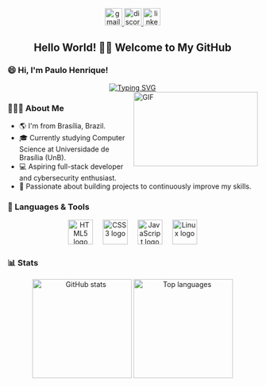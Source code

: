 <div align="center">
  <a href="mailto:paulohpr.comercial@gmail.com" target="_blank">
    <img src="https://img.shields.io/static/v1?message=Gmail&logo=gmail&label=&color=D14836&logoColor=white&labelColor=&style=for-the-badge" height="35" alt="gmail logo" />
  </a>
  
  <a href="https://discord.com/users/1087450730887118878" target="_blank">
    <img src="https://img.shields.io/static/v1?message=Discord&logo=discord&label=&color=7289DA&logoColor=white&labelColor=&style=for-the-badge" height="35" alt="discord logo" />
  </a>
  
  <a href="https://www.linkedin.com/in/paulo-henrique-445520379" target="_blank">
    <img src="https://img.shields.io/static/v1?message=LinkedIn&logo=linkedin&label=&color=0077B5&logoColor=white&labelColor=&style=for-the-badge" height="35" alt="linkedin logo" />
  </a>
</div>

<h2 align="center">Hello World! 👋🏾 Welcome to My GitHub</h2>

### <p align="left">😄 Hi, I'm Paulo Henrique!</p>


<div align="center">
  <a href="https://git.io/typing-svg"><img src="https://readme-typing-svg.demolab.com?font=Fira+Code&weight=600&size=25&pause=1000&color=FFF000&background=FF56FF00&center=true&width=435&lines=Aspiring+Full-Stack+Developer+" alt="Typing SVG" /></a>
<a target="_blank"></div>

  <img align="right" height="150" width="250" alt="GIF" src="https://i.pinimg.com/originals/e1/d4/c7/e1d4c7ddfa20bbfdd77b564e548a4c3c.gif">
</a>

### 👨🏾‍💻 About Me

- 🌎 I'm from Brasília, Brazil.  
- 🎓 Currently studying Computer Science at Universidade de Brasília (UnB).  
- 💻 Aspiring full-stack developer and cybersecurity enthusiast.  
- 🚀 Passionate about building projects to continuously improve my skills.

### 🧰 Languages & Tools

<div align="center">
  <img src="https://cdn.jsdelivr.net/gh/devicons/devicon/icons/html5/html5-original.svg" height="50" alt="HTML5 logo" />
  <img width="12" />
  <img src="https://cdn.jsdelivr.net/gh/devicons/devicon/icons/css3/css3-original.svg" height="50" alt="CSS3 logo" />
  <img width="12" />
  <img src="https://cdn.jsdelivr.net/gh/devicons/devicon/icons/javascript/javascript-original.svg" height="50" alt="JavaScript logo" />
  <img width="12" />
  <img src="https://cdn.jsdelivr.net/gh/devicons/devicon/icons/linux/linux-original.svg" height="50" alt="Linux logo" />
</div>

### 📊 Stats

<div align="center">
  <img src="https://github-readme-stats.vercel.app/api?username=Paulohpr&hide_title=false&hide_rank=false&show_icons=true&include_all_commits=true&count_private=true&disable_animations=false&theme=highcontrast&locale=en&hide_border=false" height="200" alt="GitHub stats" />
  <img src="https://github-readme-stats.vercel.app/api/top-langs?username=Paulohpr&locale=en&hide_title=true&layout=compact&card_width=320&langs_count=5&theme=highcontrast&hide_border=false" height="200" alt="Top languages" />
</div>


